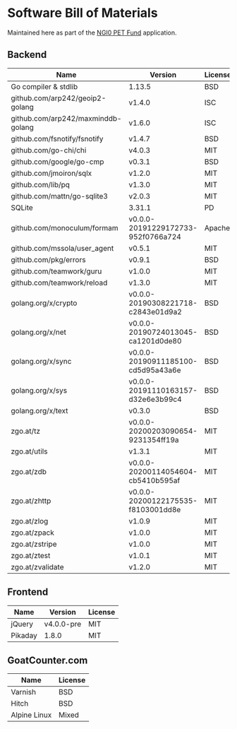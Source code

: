 Software Bill of Materials
==========================

Maintained here as part of the [NGI0 PET Fund](https://nlnet.nl/PET/)
application.

Backend
-------

| Name                               | Version                            | License |
| ----                               | -------                            | ------- |
| Go compiler & stdlib               | 1.13.5                             | BSD     |
| github.com/arp242/geoip2-golang    | v1.4.0                             | ISC     |
| github.com/arp242/maxminddb-golang | v1.6.0                             | ISC     |
| github.com/fsnotify/fsnotify       | v1.4.7                             | BSD     |
| github.com/go-chi/chi              | v4.0.3                             | MIT     |
| github.com/google/go-cmp           | v0.3.1                             | BSD     |
| github.com/jmoiron/sqlx            | v1.2.0                             | MIT     |
| github.com/lib/pq                  | v1.3.0                             | MIT     |
| github.com/mattn/go-sqlite3        | v2.0.3                             | MIT     |
| SQLite                             | 3.31.1                             | PD      |
| github.com/monoculum/formam        | v0.0.0-20191229172733-952f0766a724 | Apache  |
| github.com/mssola/user_agent       | v0.5.1                             | MIT     |
| github.com/pkg/errors              | v0.9.1                             | BSD     |
| github.com/teamwork/guru           | v1.0.0                             | MIT     |
| github.com/teamwork/reload         | v1.3.0                             | MIT     |
| golang.org/x/crypto                | v0.0.0-20190308221718-c2843e01d9a2 | BSD     |
| golang.org/x/net                   | v0.0.0-20190724013045-ca1201d0de80 | BSD     |
| golang.org/x/sync                  | v0.0.0-20190911185100-cd5d95a43a6e | BSD     |
| golang.org/x/sys                   | v0.0.0-20191110163157-d32e6e3b99c4 | BSD     |
| golang.org/x/text                  | v0.3.0                             | BSD     |
| zgo.at/tz                          | v0.0.0-20200203090654-9231354ff19a | MIT     |
| zgo.at/utils                       | v1.3.1                             | MIT     |
| zgo.at/zdb                         | v0.0.0-20200114054604-cb5410b595af | MIT     |
| zgo.at/zhttp                       | v0.0.0-20200122175535-f8103001dd8e | MIT     |
| zgo.at/zlog                        | v1.0.9                             | MIT     |
| zgo.at/zpack                       | v1.0.0                             | MIT     |
| zgo.at/zstripe                     | v1.0.0                             | MIT     |
| zgo.at/ztest                       | v1.0.1                             | MIT     |
| zgo.at/zvalidate                   | v1.2.0                             | MIT     |


Frontend
--------

| Name    | Version    | License |
| ----    | -------    | ------- |
| jQuery  | v4.0.0-pre | MIT     |
| Pikaday | 1.8.0      | MIT     |


GoatCounter.com
---------------

| Name         | License |
| ----         | ------- |
| Varnish      | BSD     |
| Hitch        | BSD     |
| Alpine Linux | Mixed   |
